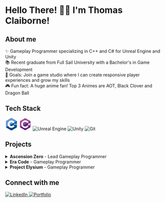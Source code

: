 # Hello There! 👋🏽 I'm Thomas Claiborne!

## About me
✨ Gameplay Programmer specializing in C++ and C# for Unreal Engine and Unity  
📚 Recent graduate from Full Sail University with a Bachelor's in Game Development  
🎯 Goals: Join a game studio where I can create responsive player experiences and grow my skills  
🎮 Fun fact: A huge anime fan! Top 3 Animes are AOT, Black Clover and Dragon Ball  

## Tech Stack
<p align="left">
  <img src="https://raw.githubusercontent.com/devicons/devicon/master/icons/cplusplus/cplusplus-original.svg" alt="C++" width="40" height="40"/>
  <img src="https://raw.githubusercontent.com/devicons/devicon/master/icons/csharp/csharp-original.svg" alt="C#" width="40" height="40"/>
  <img src="https://raw.githubusercontent.com/kenangundogan/fontisto/036b7eca71aab1bef8e6a0518f7329f13ed62f6b/icons/svg/brand/unreal-engine.svg" alt="Unreal Engine" width="40" height="40"/>
  <img src="https://www.vectorlogo.zone/logos/unity3d/unity3d-icon.svg" alt="Unity" width="40" height="40"/>
  <img src="https://www.vectorlogo.zone/logos/git-scm/git-scm-icon.svg" alt="Git" width="40" height="40"/>
</p>

## Projects
<details>
  <summary><b>Ascension Zero</b> - Lead Gameplay Programmer</summary>
  A 3rd-person RPG featuring dynamic combat systems, character progression, and training mini-games.
  <ul>
    <li>Managed a team of 9 programmers</li>
    <li>Designed modular component-based architecture</li>
    <li>Implemented combat, targeting, and progression systems</li>
  </ul>
</details>

<details>
  <summary><b>Era Code</b> - Gameplay Programmer</summary>
  Top-down shooter with advanced weapon systems and enemy AI.
  <ul>
    <li>Created weapon management and upgrade systems</li>
    <li>Implemented enemy behavior and path-finding</li>
  </ul>
</details>

<details>
  <summary><b>Project Elysium</b> - Gameplay Programmer</summary>
  3rd-person shooter featuring responsive controls and combat mechanics.
  <ul>
    <li>Developed character controller with smooth movement</li>
    <li>Built combat and interaction systems</li>
  </ul>
</details>

## Connect with me
<p align="left">
  <a href="https://www.linkedin.com/in/trc3/" target="_blank">
    <img src="https://img.shields.io/badge/LinkedIn-0077B5?style=for-the-badge&logo=linkedin&logoColor=white" alt="LinkedIn"/>
  </a>
  <a href="https://thomasclaiborne.github.io" target="_blank">
    <img src="https://img.shields.io/badge/Portfolio-000000?style=for-the-badge&logo=react&logoColor=white" alt="Portfolio"/>
  </a>
</p>
